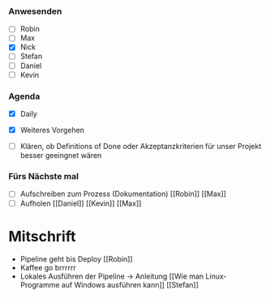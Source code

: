 ### Anwesenden
- [ ] Robin
- [ ] Max
- [x] Nick
- [ ] Stefan
- [ ] Daniel
- [ ] Kevin

### Agenda
- [x] Daily
- [x] Weiteres Vorgehen
- [ ] Klären, ob Definitions of Done oder Akzeptanzkriterien für unser Projekt besser geeingnet wären


### Fürs Nächste mal
- [ ] Aufschreiben zum Prozess (Dokumentation) [[Robin]] [[Max]] 
- [ ] Aufholen [[Daniel]] [[Kevin]] [[Max]] 

# Mitschrift
- Pipeline geht bis Deploy [[Robin]]
- Kaffee go brrrrrr
- Lokales Ausführen der Pipeline -> Anleitung [[Wie man Linux-Programme auf Windows ausführen kann]] [[Stefan]]

